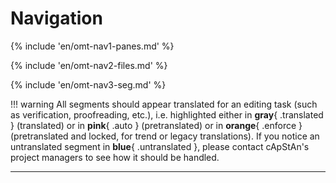 # Navigation

<!-- section: navigation panes -->

{% include 'en/omt-nav1-panes.md' %}

<!-- section: navigation files -->

{% include 'en/omt-nav2-files.md' %}

<!-- section: navigation segments -->

{% include 'en/omt-nav3-seg.md' %}

<!-- prettier-ignore -->
!!! warning 
	All segments should appear translated for an editing task (such as verification, proofreading, etc.), i.e. highlighted either in **gray**{ .translated } (translated) or in **pink**{ .auto } (pretranslated) or in **orange**{ .enforce } (pretranslated and locked, for trend or legacy translations). If you notice an untranslated segment in **blue**{ .untranslated }, please contact cApStAn's project managers to see how it should be handled.

---
